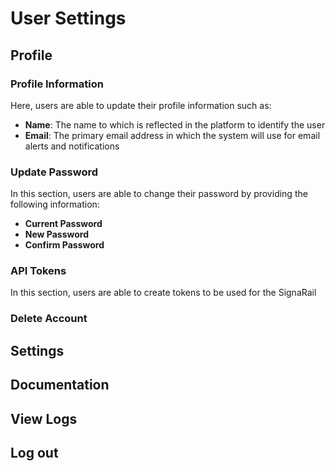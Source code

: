 # User Settings


## Profile

### Profile Information

Here, users are able to update their profile information such as:

- **Name**: The name to which is reflected in the platform to identify the user
- **Email**: The primary email address in which the system will use for email alerts and notifications

### Update Password

In this section, users are able to change their password by providing the following information:
- **Current Password**
- **New Password**
- **Confirm Password**


### API Tokens

In this section, users are able to create tokens to be used for the SignaRail 


### Delete Account


## Settings


## Documentation


## View Logs


## Log out